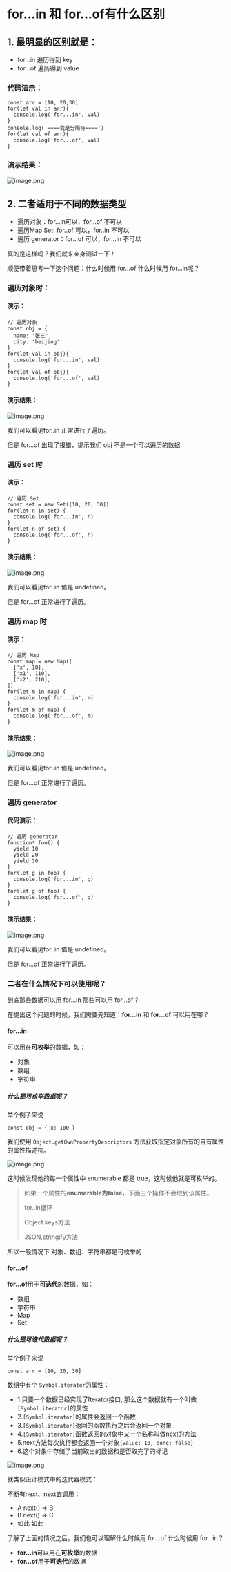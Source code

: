 # for...in 和 for...of有什么区别

## 1. 最明显的区别就是：

- for...in 遍历得到 key
- for...of 遍历得到 value

### 代码演示：

```
const arr = [10, 20,30]
for(let val in arr){
  console.log('for...in', val)
}
console.log('====我是分隔符====')
for(let val of arr){
  console.log('for...of', val)
}
```

### 演示结果：

![image.png](https://p6-juejin.byteimg.com/tos-cn-i-k3u1fbpfcp/4e9eb288960643709a740f331d543cc0~tplv-k3u1fbpfcp-zoom-in-crop-mark:3024:0:0:0.awebp?)

## 2. 二者适用于不同的数据类型

- 遍历对象：for...in可以，for...of 不可以
- 遍历Map Set: for..of 可以，for..in 不可以
- 遍历 generator：for...of 可以，for...in 不可以

真的是这样吗？我们就来亲身测试一下！

顺便带着思考一下这个问题：什么时候用 for...of 什么时候用 for...in呢？

### 遍历对象时：

#### 演示：

```
// 遍历对象
const obj = {
  name: '张三',
  city: 'beijing'
}
for(let val in obj){
  console.log('for...in', val)
}
for(let val of obj){
  console.log('for...of', val)
}
```

#### 演示结果：

![image.png](https://p1-juejin.byteimg.com/tos-cn-i-k3u1fbpfcp/3b99a3b79bbd4186b5e66077f707014d~tplv-k3u1fbpfcp-zoom-in-crop-mark:3024:0:0:0.awebp?)

我们可以看见for..in 正常进行了遍历。

但是 for...of 出现了报错，提示我们 obj 不是一个可以遍历的数据

### 遍历 set 时

#### 演示：

```
// 遍历 Set 
const set = new Set([10, 20, 30])
for(let n in set) {
  console.log('for...in', n)
}
for(let n of set) {
  console.log('for...of', n)
}
```

#### 演示结果：

![image.png](https://p1-juejin.byteimg.com/tos-cn-i-k3u1fbpfcp/b4a0764752db416c89fc998fcb26b012~tplv-k3u1fbpfcp-zoom-in-crop-mark:3024:0:0:0.awebp?)

我们可以看见for..in 值是 undefined。

但是 for...of 正常进行了遍历。

### 遍历 map 时

#### 演示：

```
// 遍历 Map 
const map = new Map([
  ['x', 10],
  ['x1', 110],
  ['x2', 210],
])
for(let m in map) {
  console.log('for...in', m)
}
for(let m of map) {
  console.log('for...of', m)
}
```

#### 演示结果：

![image.png](https://p6-juejin.byteimg.com/tos-cn-i-k3u1fbpfcp/727e0bcf548c4576bfc113d59dc99cdd~tplv-k3u1fbpfcp-zoom-in-crop-mark:3024:0:0:0.awebp?)

我们可以看见for..in 值是 undefined。

但是 for...of 正常进行了遍历。

### 遍历 generator

#### 代码演示：

```
// 遍历 generator
function* foo() {
  yield 10
  yield 20
  yield 30
}
for(let g in foo) {
  console.log('for...in', g)
}
for(let g of foo) {
  console.log('for...of', g)
}
```

#### 演示结果：

![image.png](https://p6-juejin.byteimg.com/tos-cn-i-k3u1fbpfcp/aa203c1577c94e2085ab73631ea7bc84~tplv-k3u1fbpfcp-zoom-in-crop-mark:3024:0:0:0.awebp?)

我们可以看见for..in 值是 undefined。

但是 for...of 正常进行了遍历。

### 二者在什么情况下可以使用呢？

到底那些数据可以用 for...in 那些可以用 for...of ?

在提出这个问题的时候，我们需要先知道：**for...in** 和 **for...of** 可以用在哪？

#### **for...in**

可以用在**可枚举**的数据，如：

- 对象
- 数组
- 字符串

##### 什么是可枚举数据呢？

举个例子来说

```
const obj = { x: 100 }
```

我们使用 `Object.getOwnPropertyDescriptors` 方法获取指定对象所有的自有属性的属性描述符。

![image.png](https://p6-juejin.byteimg.com/tos-cn-i-k3u1fbpfcp/bab94bd2e4484f90b4eddc1047ab8aa5~tplv-k3u1fbpfcp-zoom-in-crop-mark:3024:0:0:0.awebp?)

这时候发现他的每一个属性中 enumerable 都是 true，这时候他就是可枚举的。

> 如果一个属性的**enumerable为false**，下面三个操作不会取到该属性。
>
> for..in循环
>
> Object.keys方法
>
> JSON.stringify方法

所以一般情况下 对象、数组、字符串都是可枚举的

#### **for...of**

**for...of**用于**可迭代**的数据，如：

- 数组
- 字符串
- Map
- Set

##### 什么是**可迭代**数据呢？

举个例子来说

```
const arr = [10, 20, 30]
```

数组中有个 `Symbol.iterator`的属性：

- 1.只要一个数据已经实现了Iterator接口, 那么这个数据就有一个叫做`[Symbol.iterator]`的属性
- 2.`[Symbol.iterator]`的属性会返回一个函数
- 3.`[Symbol.iterator]`返回的函数执行之后会返回一个对象
- 4.`[Symbol.iterator]`函数返回的对象中又一个名称叫做next的方法
- 5.next方法每次执行都会返回一个对象`{value: 10, done: false}`
- 6.这个对象中存储了当前取出的数据和是否取完了的标记

![image.png](https://p9-juejin.byteimg.com/tos-cn-i-k3u1fbpfcp/68120cc13a194f3bb18219322e56d7bb~tplv-k3u1fbpfcp-zoom-in-crop-mark:3024:0:0:0.awebp?)

就类似设计模式中的迭代器模式：

不断有next、next去调用：

- A next() => B
- B next() => C
- 如此 如此

了解了上面的情况之后，我们也可以理解什么时候用 for...of 什么时候用 for...in？

- **for...in**可以用在**可枚举**的数据
- **for...of**用于**可迭代**的数据


